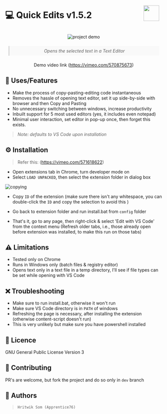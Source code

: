<div style="display: flex; justify-content: space-between">
<h1 style="flex:1">💻 Quick Edits v1.5.2</h1>
<img style="margin: auto 10px" width="50" height="50" src="https://imgur.com/lEfOiEa.jpg" />
</div>

<div style="text-align: center">

![project demo](https://media.giphy.com/media/5dRd9AhjMxnXOityB5/giphy.gif)
<blockquote style="background: #f9f9f9;
  border-left: 4px solid #ddd;
  margin: 1.5em 10px;
  padding: 0.5em 10px;">
  <em>Opens the selected text in a Text Editor</em>
</blockquote>

Demo video link (https://vimeo.com/570875673)

</div>

## 🎉 Uses/Features

-   Make the process of copy-pasting-editing code instantaneous
-   Removes the hassle of opening text editor, set it up side-by-side with browser and then Copy and Pasting
-   No unnecessary switching between windows, increase productivity
-   Inbuilt support for 5 most used editors (yes, it includes even notepad)
-   Minimal user interaction, set editor in pop-up once, then forget this exists.

> _Note: defaults to VS Code upon installation_

## ⚙ Installation

>   Refer this: (https://vimeo.com/571618622)
-   Open extensions tab in Chrome, turn developer mode on
-   Select `LOAD UNPACKED`, then select the extension folder in dialog box

![copying](https://i.imgur.com/ZehlbXg.gif)

-   Copy `ID` of the extension (make sure there isn't any whitespace, you can double-click the `ID` and copy the selection to avoid this )

-   Go back to extension folder and run install.bat from `config` folder
-   That's it, go to any page, then right-click & select 'Edit with VS Code' from the context menu (Refresh older tabs, i.e., those already open before extension was installed, to make this run on those tabs)

## ⚠ Limitations

-   Tested only on Chrome
-   Runs in Windows only (batch files & registry editor)
-   Opens text only in a text file in a temp directory, I'll see if file types can be set while opening with VS Code

## ❌ Troubleshooting

-   Make sure to run install.bat, otherwise it won't run
-   Make sure VS Code directory is in `PATH` of windows
-   Refreshing the page is necessary, after installing the extension (otherwise content-script doesn't run)
-   This is very unlikely but make sure you have powershell installed

## 📝 Licence

GNU General Public License Version 3

## 🥳 Contributing

PR's are welcome, but fork the project and do so only in `dev` branch

## 👻 Authors

> `Hritwik Som (Apprentice76)`
